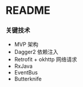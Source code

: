 # README #

### 关键技术

* MVP 架构
* Dagger2 依赖注入
* Retrofit + okhttp 网络请求
* RxJava
* EventBus
* Butterknife